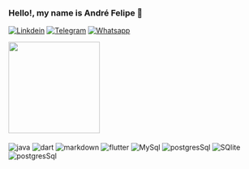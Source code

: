 ### Hello!, my name is André Felipe 🤙

[![Linkdein](https://img.shields.io/badge/LinkedIn-0077B5?style=for-the-badge&logo=linkedin&logoColor=white)](https://www.linkedin.com/in/andre-felipe-763a4a139/)
[![Telegram](https://img.shields.io/badge/Telegram-2CA5E0?style=for-the-badge&logo=telegram&logoColor=white)](https://t.me/@Andree_F_S_Ramos)
[![Whatsapp](https://img.shields.io/badge/WhatsApp-25D366?style=for-the-badge&logo=whatsapp&logoColor=white)](https://api.whatsapp.com/send?phone=5541992530774)

<div>
     <img height="180em" src="https://github-readme-stats.vercel.app/api?username=AndreFSRamos&show_icons=true&theme=dracula" >
</div>    

<div stely="display: inline_block"><br/>
    <img align="center" alt="java" src="https://img.shields.io/badge/Java-ED8B00?style=for-the-badge&logo=java&logoColor=white" >
    <img align="center" alt="dart" src="https://img.shields.io/badge/Dart-0175C2?style=for-the-badge&logo=dart&logoColor=white" >
    <img align="center" alt="markdown" src="https://img.shields.io/badge/Markdown-000000?style=for-the-badge&logo=markdown&logoColor=white" >
    <img align="center" alt="flutter" src="https://img.shields.io/badge/Flutter-02569B?style=for-the-badge&logo=flutter&logoColor=white" >
    <img align="center" alt="MySql" src="https://img.shields.io/badge/MySQL-00000F?style=for-the-badge&logo=mysql&logoColor=white" >
    <img align="center" alt="postgresSql" src="https://img.shields.io/badge/PostgreSQL-316192?style=for-the-badge&logo=postgresql&logoColor=white" >
    <img align="center" alt="SQlite" src="https://img.shields.io/badge/SQLite-07405E?style=for-the-badge&logo=sqlite&logoColor=white" ><br/>
    <img align="center" alt="postgresSql" src="https://img.shields.io/badge/Google_Cloud-4285F4?style=for-the-badge&logo=google-cloud&logoColor=whitee" >
</div><br/>


